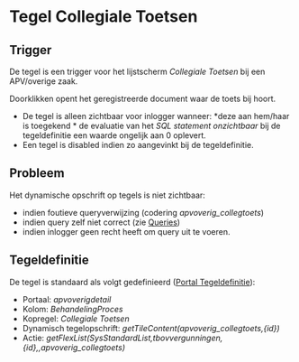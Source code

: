 # Tegel Collegiale Toetsen

## Trigger

De tegel is een trigger voor het lijstscherm *Collegiale Toetsen* bij een APV/overige zaak.

Doorklikken opent het geregistreerde document waar de toets bij hoort.

  -  De tegel is alleen zichtbaar voor inlogger wanneer:
    *deze aan hem/haar is toegekend
    * de evaluatie van het *SQL statement onzichtbaar* bij de tegeldefinitie een waarde ongelijk aan 0 oplevert.
  - Een tegel is disabled indien zo aangevinkt bij de tegeldefinitie.

## Probleem

Het dynamische opschrift op tegels is niet zichtbaar:

  - indien foutieve queryverwijzing (codering *apvoverig_collegtoets*)
  - indien query zelf niet correct (zie [Queries](/instellen_inrichten/queries.md))
  - indien inlogger geen recht heeft om query uit te voeren.

## Tegeldefinitie

De tegel is standaard als volgt gedefinieerd ([Portal Tegeldefinitie](/instellen_inrichten/portaldefinitie/portal_tegel.md)):

  - Portaal: *apvoverigdetail*
  - Kolom: *BehandelingProces*
  - Kopregel: *Collegiale Toetsen*
  - Dynamisch tegelopschrift: *getTileContent(apvoverig_collegtoets,{id})*
  - Actie: *getFlexList(SysStandardList,tbovvergunningen,{id},,apvoverig_collegtoets)*

